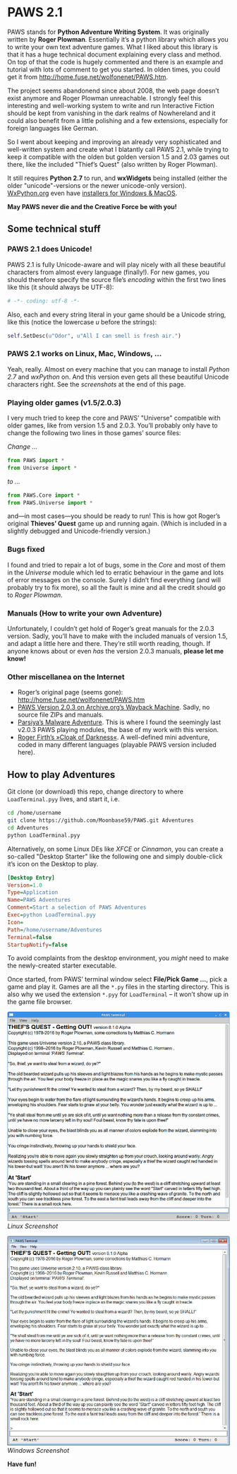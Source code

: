 PAWS 2.1
========

PAWS stands for **Python Adventure Writing System**. It was originally written by **Roger Plowman**. Essentially it’s a python library which allows you to write your own text adventure games. What I liked about this library is that it has a huge technical document explaining every class and method. On top of that the code is hugely commented and there is an example and tutorial with lots of comment to get you started. In olden times, you could get it from http://home.fuse.net/wolfonenet/PAWS.htm.

The project seems abandonend since about 2008, the web page doesn’t exist anymore and Roger Plowman unreachable. I strongly feel this interesting and well-working system to write and run Interactive Fiction should be kept from vanishing in the dark realms of Nowhereland and it could also benefit from a little polishing and a few extensions, especially for foreign languages like German.

So I went about keeping and improving an already very sophisticated and well-written system and create what I blatantly call PAWS 2.1, while trying to keep it compatible with the olden but golden version 1.5 and 2.03 games out there, like the included "Thief’s Quest" (also written by Roger Plowman).

It still requires **Python 2.7** to run, and **wxWidgets** being installed (either the older "unicode"-versions or the newer unicode-only version). [WxPython.org](https://wxpython.org/) even have [installers for Windows & MacOS](https://wxpython.org/download.php#msw).

**May PAWS never die and the Creative Force be with you!**


## Some technical stuff

### PAWS 2.1 does Unicode!

PAWS 2.1 is fully Unicode-aware and will play nicely with all these beautiful characters from almost every language (finally!). For new games, you should therefore specify the source file’s _encoding_ within the first two lines like this (it should always be UTF-8):

````python
# -*- coding: utf-8 -*-
````

Also, each and every string literal in your game should be a Unicode string, like this (notice the lowercase _u_ before the strings):

````python
self.SetDesc(u"Odor", u"All I can smell is fresh air.")
````

### PAWS 2.1 works on Linux, Mac, Windows, …

Yeah, really. Almost on every machine that you can manage to install _Python 2.7_ and _wxPython_ on. And this version even gets all these beautiful Unicode characters right. See the _screenshots_ at the end of this page.

### Playing older games (v1.5/2.0.3)

I very much tried to keep the core and PAWS’ "Universe" compatible with older games, like from version 1.5 and 2.0.3. You’ll probably only have to change the following two lines in those games’ source files:

_Change …_

````python
from PAWS import *
from Universe import *
````

_to …_

````python
from PAWS.Core import *
from PAWS.Universe import *
````

and—in most cases—you should be ready to run! This is how got Roger’s original **Thieves’ Quest** game up and running again. (Which is included in a slightly debugged and Unicode-friendly version.)

### Bugs fixed

I found and tried to repair a lot of bugs, some in the _Core_ and most of them in the _Universe_ module which led to erratic behaviour in the game and lots of error messages on the console. Surely I didn’t find everything (and will probably try to fix more), so all the fault is mine and all the credit should go to _Roger Plowman_.

### Manuals (How to write your own Adventure)

Unfortunately, I couldn’t get hold of Roger’s great manuals for the 2.0.3 version. Sadly, you’ll have to make with the included manuals of version 1.5, and adapt a little here and there. They’re still worth reading, though. If anyone knows about or even _has_ the version 2.0.3 manuals, **please let me know!**

### Other miscellanea on the Internet

* Roger’s original page (seems gone): http://home.fuse.net/wolfonenet/PAWS.htm
* [PAWS Version 2.0.3 on Archive.org’s Wayback Machine](https://web.archive.org/web/20150219103902/http://home.fuse.net/wolfonenet/PAWS.htm). Sadly, no source file ZIPs and manuals.
* [Parsiya’s Malware Adventure](https://github.com/parsiya/malwareadventure). This is where I found the seemingly last v2.0.3 PAWS playing modules, the base of my work with this version.
* [Roger Firth’s »Cloak of Darkness«](http://www.firthworks.com/roger/). A well-defined mini adventure, coded in many different languages (playable PAWS version included here).


## How to play Adventures

Git clone (or download) this repo, change directory to where `LoadTerminal.pyy` lives, and start it, i.e.

```` bash
cd /home/username
git clone https://github.com/Moonbase59/PAWS.git Adventures
cd Adventures
python LoadTerminal.pyy
````

Alternatively, on some Linux DEs like _XFCE_ or _Cinnamon_, you can create a so-called "Desktop Starter" like the following one and simply double-click it’s icon on the Desktop to play.

```` ini
[Desktop Entry]
Version=1.0
Type=Application
Name=PAWS Adventures
Comment=Start a selection of PAWS Adventures
Exec=python LoadTerminal.pyy
Icon=
Path=/home/username/Adventures
Terminal=false
StartupNotify=false
````

To avoid complaints from the desktop environment, you _might_ need to make the newly-created starter executable.

Once started, from PAWS’ terminal window select **File/Pick Game …**, pick a game and play it. Games are all the `*.py` files in the starting directory. This is also why we used the extension `*.pyy` for `LoadTerminal` – it won’t show up in the game file browser.

![Linux](linux.jpg "Linux Screenshot")
_Linux Screenshot_

![Windows](windows.jpg "Windows Screenshot")
_Windows Screenshot_

**Have fun!**
